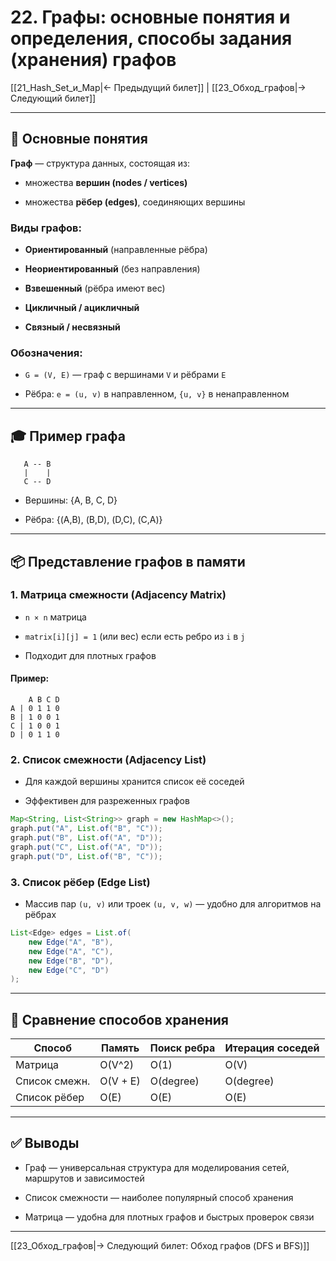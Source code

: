 # 22. Графы: основные понятия и определения, способы задания (хранения) графов

[[21_Hash_Set_и_Map|← Предыдущий билет]] | [[23_Обход_графов|→ Следующий билет]]

---

## 📘 Основные понятия

**Граф** — структура данных, состоящая из:

- множества **вершин (nodes / vertices)**
    
- множества **рёбер (edges)**, соединяющих вершины
    

### Виды графов:

- **Ориентированный** (направленные рёбра)
    
- **Неориентированный** (без направления)
    
- **Взвешенный** (рёбра имеют вес)
    
- **Цикличный / ацикличный**
    
- **Связный / несвязный**
    

### Обозначения:

- `G = (V, E)` — граф с вершинами `V` и рёбрами `E`
    
- Рёбра: `e = (u, v)` в направленном, `{u, v}` в ненаправленном
    

---

## 🎓 Пример графа

```
   A -- B
   |    |
   C -- D
```

- Вершины: {A, B, C, D}
    
- Рёбра: {(A,B), (B,D), (D,C), (C,A)}
    

---

## 📦 Представление графов в памяти

### 1. Матрица смежности (Adjacency Matrix)

- `n × n` матрица
    
- `matrix[i][j] = 1` (или вес) если есть ребро из `i` в `j`
    
- Подходит для плотных графов
    

#### Пример:

```
    A B C D
A | 0 1 1 0
B | 1 0 0 1
C | 1 0 0 1
D | 0 1 1 0
```

### 2. Список смежности (Adjacency List)

- Для каждой вершины хранится список её соседей
    
- Эффективен для разреженных графов
    

```java
Map<String, List<String>> graph = new HashMap<>();
graph.put("A", List.of("B", "C"));
graph.put("B", List.of("A", "D"));
graph.put("C", List.of("A", "D"));
graph.put("D", List.of("B", "C"));
```

### 3. Список рёбер (Edge List)

- Массив пар `(u, v)` или троек `(u, v, w)` — удобно для алгоритмов на рёбрах
    

```java
List<Edge> edges = List.of(
    new Edge("A", "B"),
    new Edge("A", "C"),
    new Edge("B", "D"),
    new Edge("C", "D")
);
```

---

## 🔎 Сравнение способов хранения

|Способ|Память|Поиск ребра|Итерация соседей|
|---|---|---|---|
|Матрица|O(V^2)|O(1)|O(V)|
|Список смежн.|O(V + E)|O(degree)|O(degree)|
|Список рёбер|O(E)|O(E)|O(E)|

---

## ✅ Выводы

- Граф — универсальная структура для моделирования сетей, маршрутов и зависимостей
    
- Список смежности — наиболее популярный способ хранения
    
- Матрица — удобна для плотных графов и быстрых проверок связи
    

---

[[23_Обход_графов|→ Следующий билет: Обход графов (DFS и BFS)]]